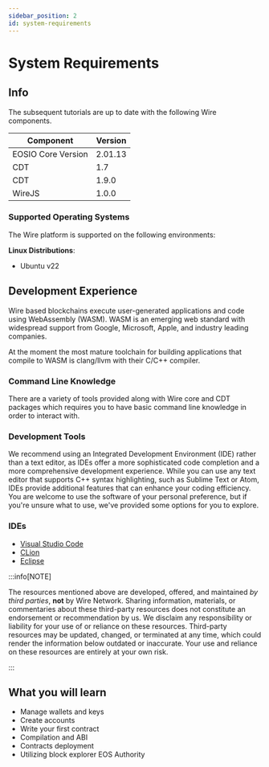 ```yaml
---
sidebar_position: 2
id: system-requirements
---
```


# System Requirements

## Info

The subsequent tutorials are up to date with the following Wire components.

| Component          | Version |
| ------------------ | ------- |
| EOSIO Core Version | 2.01.13 |
| CDT                | 1.7     |
| CDT                | 1.9.0   |
| WireJS             | 1.0.0   |

### Supported Operating Systems

The Wire platform is supported on the following environments:

**Linux Distributions**:

- Ubuntu v22

## Development Experience

Wire based blockchains execute user-generated applications and code using WebAssembly (WASM). WASM is an emerging web standard with widespread support from Google, Microsoft, Apple, and industry leading companies.

At the moment the most mature toolchain for building applications that compile to WASM is clang/llvm with their C/C++ compiler.

### Command Line Knowledge

There are a variety of tools provided along with Wire core and CDT packages which requires you to have basic command line knowledge in order to interact with.

### Development Tools

We recommend using an Integrated Development Environment (IDE) rather than a text editor, as IDEs offer a more sophisticated code completion and a more comprehensive development experience. While you can use any text editor that supports C++ syntax highlighting, such as Sublime Text or Atom, IDEs provide additional features that can enhance your coding efficiency. You are welcome to use the software of your personal preference, but if you're unsure what to use, we've provided some options for you to explore.

### IDEs

- [Visual Studio Code](https://code.visualstudio.com/)
- [CLion](https://www.jetbrains.com/clion/)
- [Eclipse](https://eclipseide.org/)

:::info[NOTE]

The resources mentioned above are developed, offered, and maintained _by third parties_, **not** by Wire Network. Sharing information, materials, or commentaries about these third-party resources does not constitute an endorsement or recommendation by us. We disclaim any responsibility or liability for your use of or reliance on these resources. Third-party resources may be updated, changed, or terminated at any time, which could render the information below outdated or inaccurate. Your use and reliance on these resources are entirely at your own risk.

:::

## What you will learn

- Manage wallets and keys
- Create accounts
- Write your first contract
- Compilation and ABI
- Contracts deployment
- Utilizing block explorer EOS Authority
